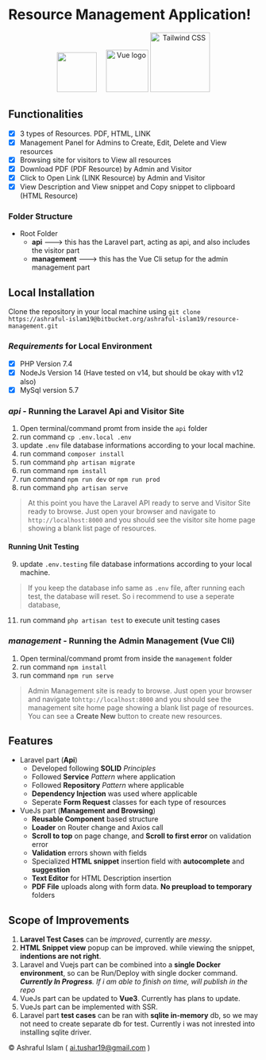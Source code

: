 ﻿# Resource Management Application!
<p align="center"><a href="https://laravel.com" target="_blank">
<img src="https://laravel.com/img/logomark.min.svg" width="80"></a>&nbsp;&nbsp;&nbsp;&nbsp;
<a href="https://vuejs.org" target="_blank" rel="noopener noreferrer"><img width="85" src="https://vuejs.org/images/logo.png" alt="Vue logo"></a>
<a href="https://tailwindcss.com/" target="_blank">
      <img alt="Tailwind CSS" width="120" src="https://tailwindcss.com/_next/static/media/tailwindcss-mark.cb8046c163f77190406dfbf4dec89848.svg">
    </a>
</p>

## Functionalities

 - [x] 3 types of Resources. PDF, HTML, LINK
 - [x] Management Panel for Admins to Create, Edit, Delete and View resources
 - [x] Browsing site for visitors to View all resources
 - [x] Download PDF (PDF Resource) by Admin and Visitor 
 - [x] Click to Open Link (LINK Resource) by Admin and Visitor
 - [x] View Description and View snippet and Copy snippet to clipboard (HTML Resource)

### Folder Structure
 - Root Folder
	 - **api** ---> this has the Laravel part, acting as api, and also includes the visitor part
	 - **management** ---> this has the Vue Cli setup for the admin management part

## Local Installation
Clone the repository in your local machine using `git clone https://ashraful-islam19@bitbucket.org/ashraful-islam19/resource-management.git`
### *Requirements* for Local Environment

 - [x] PHP Version 7.4
 - [x] NodeJs Version 14 (Have tested on v14, but should be okay with v12 also)
 - [x] MySql version 5.7

### *api* - Running the Laravel Api and Visitor Site 
 1. Open terminal/command promt from inside the `api` folder
 2. run command `cp .env.local .env`
 3. update `.env` file database informations according to your local machine.
 4. run command `composer install`
 5. run command `php artisan migrate`
 6. run command `npm install`
 7. run command `npm run dev` or `npm run prod`
 8. run command `php artisan serve`
> At this point you have the Laravel API ready to serve and Visitor Site
> ready to browse. Just open your browser and navigate to
> `http://localhost:8000`  and you should see the visitor site home page
> showing a blank list page of resources.
#### Running Unit Testing
 9. update `.env.testing` file database informations according to your local machine. 
> If you keep the database info same as `.env` file, after running each
> test, the database will reset. So i recommend to use a seperate
> database,
 11. run command `php artisan test` to execute unit testing cases

### *management* - Running the Admin Management (Vue Cli)
 1. Open terminal/command promt from inside the `management` folder
 2. run command `npm install`
 3. run command `npm run serve`

> Admin Management site is ready to browse. Just open your browser and
> navigate to`http://localhost:8000`  and you should see the management site home page showing a blank list page of resources.
> You can see a **Create New** button to create new resources. 

## Features
 - Laravel part (**Api**)
	 - Developed following **SOLID** *Principles*
	 - Followed **Service** *Pattern* where application
	 - Followed **Repository** *Pattern* where applicable
	 - **Dependency Injection** was used where applicable
	 - Seperate **Form Request** classes for each type of resources
 - VueJs part (**Management and Browsing**)
	 - **Reusable Component** based structure
	 - **Loader** on Router change and Axios call
	 - **Scroll to top** on page change, and **Scroll to first error** on validation error
	 - **Validation** errors shown with fields
	 - Specialized **HTML snippet** insertion field with **autocomplete** and **suggestion**
	 - **Text Editor** for HTML Description insertion
	 - **PDF File** uploads along with form data. **No preupload to temporary** folders

## Scope of Improvements

 1. **Laravel Test Cases** can be *improved*, currently are *messy*. 
 2. **HTML Snippet view** popup can be improved. while viewing the snippet, **indentions are not right**.
 3. Laravel and Vuejs part can be combined into a **single Docker environment**, so can be Run/Deploy with single docker command. ***Currently In Progress**. If i am able to finish on time, will publish in the repo*
 4. VueJs part can be updated to **Vue3**. Currently has plans to update.
 5. VueJs part can be implemented with SSR.
 6. Laravel part **test cases** can be ran with **sqlite in-memory** db, so we may not need to create separate db for test. Currently i was not inrested into installing sqlite driver.


&copy; Ashraful Islam ( ai.tushar19@gmail.com )

